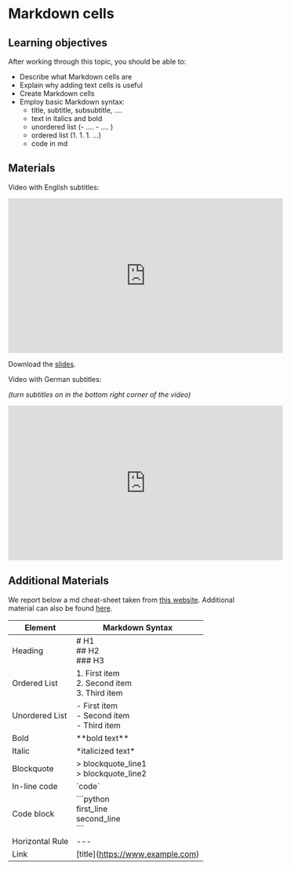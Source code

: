 # Markdown cells

## Learning objectives

After working through this topic, you should be able to:

- Describe what Markdown cells are
- Explain why adding text cells is useful
- Create Markdown cells
- Employ basic Markdown syntax:
  - title, subtitle, subsubtitle, ....
  - text in italics and bold
  - unordered list (- .... - .... )
  - ordered list (1. 1. 1. ...)
  - code in md

## Materials

Video with English subtitles:

<iframe
  src="https://electure.uni-bonn.de/paella7/ui/watch.html?id=3f42fae9-0163-4073-8348-1f73f4a83603"
  width="560"
  height="315"
  frameborder="0"
  allowfullscreen
></iframe>

Download the [slides](jupyter_notebooks-markdown.pdf).

Video with German subtitles:

*(turn subtitles on in the bottom right corner of the video)*

<iframe
  src="https://electure.uni-bonn.de/paella7/ui/watch.html?id=34dd31ab-316a-45a7-a84c-a8361df2682f"
  width="560"
  height="315"
  frameborder="0"
  allowfullscreen
></iframe>

## Additional Materials

We report below a md cheat-sheet taken from
[this website](https://www.markdownguide.org/cheat-sheet/). Additional material can also
be found [here](https://github.com/adam-p/markdown-here/wiki/Markdown-Cheatsheet).

| Element         | Markdown Syntax                                              |
| --------------- | ------------------------------------------------------------ |
| Heading         | # H1<br>## H2<br>### H3                                      |
| Ordered List    | 1. First item<br>2. Second item<br>3. Third item             |
| Unordered List  | - First item<br>- Second item<br>- Third item                |
| Bold            | \*\*bold text\*\*                                            |
| Italic          | \*italicized text\*                                          |
| Blockquote      | > blockquote_line1 <br> > blockquote_line2                   |
| In-line code    | \`code\`                                                     |
| Code block      | \`\`\`python <br> first_line <br>    second_line <br> \`\`\` |
| Horizontal Rule | ---                                                          |
| Link            | \[title\](https://www.example.com)                           |
